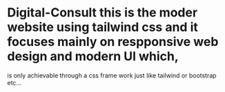 # Digital-Consult   this is the moder website using tailwind css and it focuses mainly on respponsive web design and modern UI which,
is only achievable through a css frame work just like tailwind or bootstrap etc...
